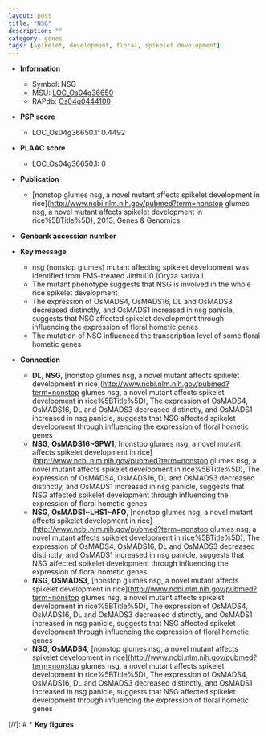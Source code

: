 ```yaml
---
layout: post
title: "NSG"
description: ""
category: genes
tags: [spikelet, development, floral, spikelet development]
---
```


* **Information**  
    + Symbol: NSG  
    + MSU: [LOC_Os04g36650](http://rice.plantbiology.msu.edu/cgi-bin/ORF_infopage.cgi?orf=LOC_Os04g36650)  
    + RAPdb: [Os04g0444100](http://rapdb.dna.affrc.go.jp/viewer/gbrowse_details/irgsp1?name=Os04g0444100)  

* **PSP score**  
    + LOC_Os04g36650.1: 0.4492 

* **PLAAC score**  
    + LOC_Os04g36650.1: 0 

* **Publication**  
    + [nonstop glumes nsg, a novel mutant affects spikelet development in rice](http://www.ncbi.nlm.nih.gov/pubmed?term=nonstop glumes nsg, a novel mutant affects spikelet development in rice%5BTitle%5D), 2013, Genes & Genomics.

* **Genbank accession number**  

* **Key message**  
    + nsg (nonstop glumes) mutant affecting spikelet development was identified from EMS-treated Jinhui10 (Oryza sativa L
    + The mutant phenotype suggests that NSG is involved in the whole rice spikelet development
    + The expression of OsMADS4, OsMADS16, DL and OsMADS3 decreased distinctly, and OsMADS1 increased in nsg panicle, suggests that NSG affected spikelet development through influencing the expression of floral hometic genes
    + The mutation of NSG influenced the transcription level of some floral hometic genes

* **Connection**  
    + __DL__, __NSG__, [nonstop glumes nsg, a novel mutant affects spikelet development in rice](http://www.ncbi.nlm.nih.gov/pubmed?term=nonstop glumes nsg, a novel mutant affects spikelet development in rice%5BTitle%5D),  The expression of OsMADS4, OsMADS16, DL and OsMADS3 decreased distinctly, and OsMADS1 increased in nsg panicle, suggests that NSG affected spikelet development through influencing the expression of floral hometic genes
    + __NSG__, __OsMADS16~SPW1__, [nonstop glumes nsg, a novel mutant affects spikelet development in rice](http://www.ncbi.nlm.nih.gov/pubmed?term=nonstop glumes nsg, a novel mutant affects spikelet development in rice%5BTitle%5D),  The expression of OsMADS4, OsMADS16, DL and OsMADS3 decreased distinctly, and OsMADS1 increased in nsg panicle, suggests that NSG affected spikelet development through influencing the expression of floral hometic genes
    + __NSG__, __OsMADS1~LHS1~AFO__, [nonstop glumes nsg, a novel mutant affects spikelet development in rice](http://www.ncbi.nlm.nih.gov/pubmed?term=nonstop glumes nsg, a novel mutant affects spikelet development in rice%5BTitle%5D),  The expression of OsMADS4, OsMADS16, DL and OsMADS3 decreased distinctly, and OsMADS1 increased in nsg panicle, suggests that NSG affected spikelet development through influencing the expression of floral hometic genes
    + __NSG__, __OSMADS3__, [nonstop glumes nsg, a novel mutant affects spikelet development in rice](http://www.ncbi.nlm.nih.gov/pubmed?term=nonstop glumes nsg, a novel mutant affects spikelet development in rice%5BTitle%5D),  The expression of OsMADS4, OsMADS16, DL and OsMADS3 decreased distinctly, and OsMADS1 increased in nsg panicle, suggests that NSG affected spikelet development through influencing the expression of floral hometic genes
    + __NSG__, __OsMADS4__, [nonstop glumes nsg, a novel mutant affects spikelet development in rice](http://www.ncbi.nlm.nih.gov/pubmed?term=nonstop glumes nsg, a novel mutant affects spikelet development in rice%5BTitle%5D),  The expression of OsMADS4, OsMADS16, DL and OsMADS3 decreased distinctly, and OsMADS1 increased in nsg panicle, suggests that NSG affected spikelet development through influencing the expression of floral hometic genes

[//]: # * **Key figures**  


